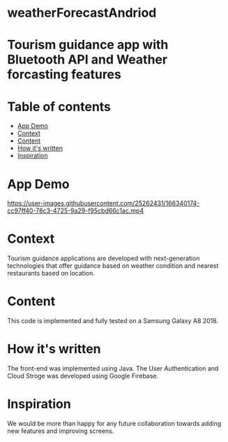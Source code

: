 # weatherForecastAndriod


# Tourism guidance app with Bluetooth API and Weather forcasting features

# Table of contents
- [App Demo](#App-Demo)
- [Context](#Context)
- [Content](#Content)
- [How it's written](#How-it's-written)
- [Inspiration](#Inspiration)


# App Demo

https://user-images.githubusercontent.com/25262431/166340174-cc97ff40-78c3-4725-9a29-f95cbd66c1ac.mp4


# Context
Tourism guidance applications are developed with next-generation technologies that offer guidance based on weather condition and nearest restaurants based on location.

# Content
This code is implemented and fully tested on a Samsung Galaxy A8 2018.

# How it's written
The front-end was implemented using Java. The User Authentication and Cloud Stroge was developed using Google Firebase.


# Inspiration

We would be more than happy for any future collaboration towards adding new features and improving screens.
